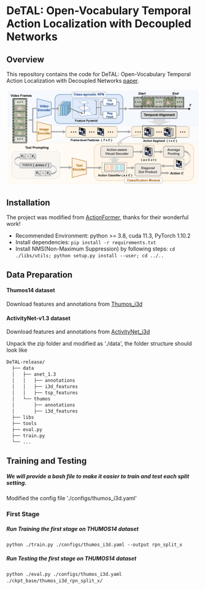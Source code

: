 # DeTAL: Open-Vocabulary Temporal Action Localization with Decoupled Networks

## Overview

This repository contains the code for DeTAL: Open-Vocabulary Temporal Action Localization with Decoupled Networks [paper](https://www.baidu.com). 

![Overview](./assets/overview.png)

## Installation
The project was modified from [ActionFormer](https://github.com/happyharrycn/actionformer_release), thanks for their wonderful work!

+ Recommended Environment: python >= 3.8, cuda 11.3, PyTorch 1.10.2
+ Install dependencies: `pip install -r requirements.txt`
+ Install NMS(Non-Maximum Suppression) by following steps:
  `cd ./libs/utils; python setup.py install --user; cd ../..`

## Data Preparation
#### Thumos14 dataset
Download features and annotations from [Thumos_i3d](https://github.com/happyharrycn/actionformer_release/tree/main)

#### ActivityNet-v1.3 dataset
Download features and annotations from [ActivityNet_i3d](https://github.com/happyharrycn/actionformer_release/tree/main)

Unpack the zip folder and modified as './data', the folder structure should look like

```
DeTAL-release/
  ├── data
  │   ├── anet_1.3
  │   │   ├── annotations
  │   │   ├── i3d_features
  │   │   ├── tsp_features
  │   └── thumos
  │       ├── annotations
  │       ├── i3d_features
  ├── libs
  ├── tools
  ├── eval.py
  ├── train.py
  └── ...
```


## Training and Testing
##### We will provide a bash file to make it easier to train and test each split setting.

Modified the config file './configs/thumos_i3d.yaml'

### First Stage
##### Run Training the first stage on THUMOS14 dataset

`python ./train.py ./configs/thumos_i3d.yaml --output rpn_split_x`

##### Run Testing the first stage on THUMOS14 dataset

`python ./eval.py ./configs/thumos_i3d.yaml ./ckpt_base/thumos_i3d_rpn_split_x/`
